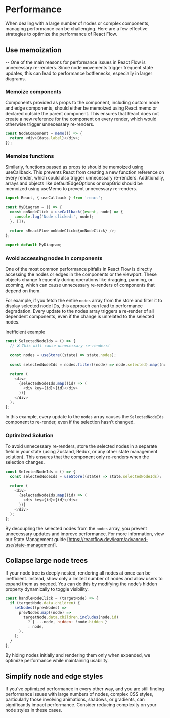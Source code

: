 # Performance

When dealing with a large number of nodes or complex components, managing performance can be challenging. Here are a few effective strategies to optimize the performance of React Flow.

## Use memoization
--
One of the main reasons for performance issues in React Flow is unnecessary re-renders. Since node movements trigger frequent state updates, this can lead to performance bottlenecks, especially in larger diagrams.

### Memoize components

Components provided as props to the <ReactFlow> component, including custom node and edge components, should either be memoized using React.memo or declared outside the parent component. This ensures that React does not create a new reference for the component on every render, which would otherwise trigger unnecessary re-renders.

```javascript
const NodeComponent = memo(() => {
  return <div>{data.label}</div>;
});
```

### Memoize functions

Similarly, functions passed as props to <ReactFlow> should be memoized using useCallback. This prevents React from creating a new function reference on every render, which could also trigger unnecessary re-renders. Additionally, arrays and objects like defaultEdgeOptions or snapGrid should be memoized using useMemo to prevent unnecessary re-renders.

```javascript
import React, { useCallback } from 'react';
 
const MyDiagram = () => {
  const onNodeClick = useCallback((event, node) => {
    console.log('Node clicked:', node);
  }, []);
 
  return <ReactFlow onNodeClick={onNodeClick} />;
};
 
export default MyDiagram;
```

### Avoid accessing nodes in components
One of the most common performance pitfalls in React Flow is directly accessing the nodes or edges in the components or the viewport. These objects change frequently during operations like dragging, panning, or zooming, which can cause unnecessary re-renders of components that depend on them.

For example, if you fetch the entire ```nodes``` array from the store and filter it to display selected node IDs, this approach can lead to performance degradation. Every update to the nodes array triggers a re-render of all dependent components, even if the change is unrelated to the selected nodes.

Inefficient example

```javascript
const SelectedNodeIds = () => {
  // ❌ This will cause unnecessary re-renders!
 
  const nodes = useStore((state) => state.nodes);
 
  const selectedNodeIds = nodes.filter((node) => node.selected).map((node) => node.id);
 
  return (
    <div>
      {selectedNodeIds.map((id) => (
        <div key={id}>{id}</div>
      ))}
    </div>
  );
};
```

In this example, every update to the ```nodes``` array causes the ```SelectedNodeIds``` component to re-render, even if the selection hasn’t changed.

### Optimized Solution

To avoid unnecessary re-renders, store the selected nodes in a separate field in your state (using Zustand, Redux, or any other state management solution). This ensures that the component only re-renders when the selection changes.


```javascript
const SelectedNodeIds = () => {
  const selectedNodeIds = useStore((state) => state.selectedNodeIds);
 
  return (
    <div>
      {selectedNodeIds.map((id) => (
        <div key={id}>{id}</div>
      ))}
    </div>
  );
};
```

By decoupling the selected nodes from the ```nodes``` array, you prevent unnecessary updates and improve performance. For more information, view our State Management guide [https://reactflow.dev/learn/advanced-use/state-management].

## Collapse large node trees

If your node tree is deeply nested, rendering all nodes at once can be inefficient. Instead, show only a limited number of nodes and allow users to expand them as needed. You can do this by modifying the node’s hidden property dynamically to toggle visibility.

```javascript
const handleNodeClick = (targetNode) => {
  if (targetNode.data.children) {
    setNodes((prevNodes) =>
      prevNodes.map((node) =>
        targetNode.data.children.includes(node.id)
          ? { ...node, hidden: !node.hidden }
          : node,
      ),
    );
  }
};
```

By hiding nodes initially and rendering them only when expanded, we optimize performance while maintaining usability.

## Simplify node and edge styles

If you’ve optimized performance in every other way, and you are still finding performance issues with large numbers of nodes, complex CSS styles, particularly those involving animations, shadows, or gradients, can significantly impact performance. Consider reducing complexity on your node styles in these cases.

